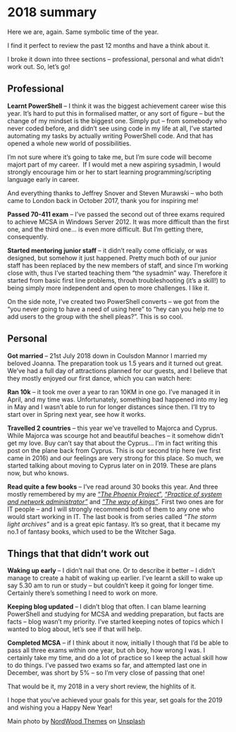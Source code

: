 # 2018 summary

Here we are, again. Same symbolic time of the year.

I find it perfect to review the past 12 months and have a think about it.

I broke it down into three sections &#8211; professional, personal and what didn’t work out. So, let&#8217;s go!

## **Professional**

**Learnt PowerShell** &#8211; I think it was the biggest achievement career wise this year. It’s hard to put this in formalised matter, or any sort of figure &#8211; but the change of my mindset is the biggest one. Simply put &#8211; from somebody who never coded before, and didn’t see using code in my life at all, I’ve started automating my tasks by actually writing PowerShell code. And that has opened a whole new world of possibilities.

I’m not sure where it’s going to take me, but I’m sure code will become majort part of my career.&nbsp; If I would met a new aspiring sysadmin, I would strongly encourage him or her to start learning programming/scripting language early in career.

And everything thanks to Jeffrey Snover and Steven Murawski &#8211; who both came to London back in October 2017, thank you for inspiring me!

**Passed 70-411 exam** &#8211; I’ve passed the second out of three exams required to achieve MCSA in Windows Server 2012. It was more difficult than the first one, and the third one… is even more difficult. But I’m getting there, consequently. 

**Started mentoring junior staff** &#8211; it didn’t really come officialy, or was designed, but somehow it just happened. Pretty much both of our junior staff has been replaced by the new members of staff, and since I’m working close with, thus I’ve started teaching them “the sysadmin” way. Therefore it started from basic first line problems, throuh troubleshooting (it’s a skill!) to being simply more independent and open to more challenges. I like it.

On the side note, I’ve created two PowerShell converts &#8211; we got from the “you never going to have a need of using here” to “hey can you help me to add users to the group with the shell pleas?”. This is so cool.&nbsp; 

## **Personal**

**Got married** &#8211; 21st July 2018 down in Coulsdon Mannor I married my beloved Joanna. The preparation took us 1.5 years and it turned out great. We’ve had a full day of attractions planned for our guests, and I believe that they mostly enjoyed our first dance, which you can watch here:<figure class="wp-block-embed-youtube wp-block-embed is-type-video is-provider-youtube wp-embed-aspect-16-9 wp-has-aspect-ratio">

<div class="wp-block-embed__wrapper">
  <span class="embed-youtube" style="text-align:center; display: block;"></span>
</div></figure> 

**Ran 10k** &#8211; it took me over a year to <g class="gr_ gr\_8 gr-alert gr\_gramm gr\_inline\_cards gr\_disable\_anim_appear Grammar multiReplace" id="8" data-gr-id="8">ran</g> 10KM in one go. I’ve managed it in April, and my time was. Unfortunately, something bad happened into my leg in May and I wasn’t able to run for longer distances since then. I’ll try to start over in Spring next year, see how it works.

**Travelled 2 countries** &#8211; this year we’ve travelled to Majorca and Cyprus. While Majorca was scourge hot and beautiful beaches &#8211; it somehow didn’t get my love. Buy can’t say that about <g class="gr_ gr\_11 gr-alert gr\_gramm gr\_inline\_cards gr\_run\_anim Grammar only-del replaceWithoutSep" id="11" data-gr-id="11">the Cyprus</g>… I’m in fact writing this post on the plane back from Cyprus. This is our second trip here (we first came in 2016) and our feelings are very strong for this place. So much, we started talking about moving to Cyprus later on in 2019. These are plans now, but who knows.

**Read quite a few books** &#8211; I’ve read around 30 books this year. And three mostly remembered by <g class="gr_ gr\_16 gr-alert gr\_spell gr\_inline\_cards gr\_disable\_anim_appear ContextualSpelling ins-del" id="16" data-gr-id="16">my</g> are [“][1]_[The Phoenix Project][1]_[”][1], _[“Practice of system and network administrator”][2]_ and _[“The way of kings”][3]_. <g class="gr_ gr\_8 gr-alert gr\_gramm gr\_inline\_cards gr\_run\_anim Punctuation only-ins replaceWithoutSep" id="8" data-gr-id="8">First</g> two ones are for IT people &#8211; and I will strongly recommend both of them to <g class="gr_ gr\_7 gr-alert gr\_spell gr\_inline\_cards gr\_run\_anim ContextualSpelling ins-del" id="7" data-gr-id="7">any one</g> who would start working in IT. The last book is from series called _“The storm light archives”_ and is a great epic fantasy. It’s so great, that it became my no.1 of fantasy books, which used to be the Witcher Saga.

## **Things that that didn’t work out**

**Waking up early** &#8211; I didn’t nail that one. Or to describe it better &#8211; I didn’t manage to create a habit of waking up earlier. I’ve learnt a skill to wake up say 5.30 am to run or study &#8211; but couldn’t keep it going for longer time. Certainly there’s something I need to work on more.

**Keeping blog updated** &#8211; I didn’t blog that often. I can blame learning PowerShell and studying for MCSA and wedding preparation, but facts are facts &#8211; blog wasn’t my priority. I’ve started keeping notes of topics which I wanted to blog about, let’s see if that will help.

**Completed MCSA** &#8211; if I think about it now, initially I though that I’d be able to pass all three exams within one year, but oh boy, how wrong I was. I certainly take my time, and do a lot of practice so I keep the actual skill how to do things. I’ve passed two exams so far, and attempted last one in December, was short by 5% &#8211; so I’m very close of passing that one!

That would be it, my 2018 in a very short review, the highlits of it.

I hope that you’ve achieved your goals for this year, set goals for the 2019 and wishing you a Happy New Year!

<p class="has-small-font-size">
  Main photo by <a href="https://unsplash.com/photos/zNS6oFkwlG4?utm_source=unsplash&utm_medium=referral&utm_content=creditCopyText">NordWood Themes</a> on <a href="https://unsplash.com/search/photos/2018?utm_source=unsplash&utm_medium=referral&utm_content=creditCopyText">Unsplash</a>
</p>

 [1]: https://amzn.to/2CIf4gh
 [2]: https://amzn.to/2AqE76d
 [3]: https://amzn.to/2QcELsY

